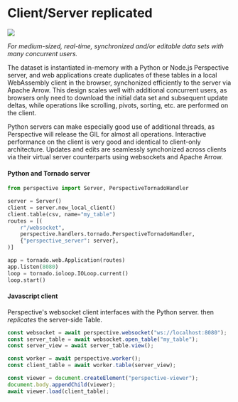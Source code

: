 # Client/Server replicated

<img src="./architecture.sub3.svg" />

_For medium-sized, real-time, synchronized and/or editable data sets with many
concurrent users._

The dataset is instantiated in-memory with a Python or Node.js Perspective
server, and web applications create duplicates of these tables in a local
WebAssembly client in the browser, synchonized efficiently to the server via
Apache Arrow. This design scales well with additional concurrent users, as
browsers only need to download the initial data set and subsequent update
deltas, while operations like scrolling, pivots, sorting, etc. are performed on
the client.

Python servers can make especially good use of additional threads, as
Perspective will release the GIL for almost all operations. Interactive
performance on the client is very good and identical to client-only
architecture. Updates and edits are seamlessly synchonized across clients via
their virtual server counterparts using websockets and Apache Arrow.

#### Python and Tornado server

```python
from perspective import Server, PerspectiveTornadoHandler

server = Server()
client = server.new_local_client()
client.table(csv, name="my_table")
routes = [(
    r"/websocket",
    perspective.handlers.tornado.PerspectiveTornadoHandler,
    {"perspective_server": server},
)]

app = tornado.web.Application(routes)
app.listen(8080)
loop = tornado.ioloop.IOLoop.current()
loop.start()
```

#### Javascript client

Perspective's websocket client interfaces with the Python server. then
_replicates_ the server-side Table.

```javascript
const websocket = await perspective.websocket("ws://localhost:8080");
const server_table = await websocket.open_table("my_table");
const server_view = await server_table.view();

const worker = await perspective.worker();
const client_table = await worker.table(server_view);

const viewer = document.createElement("perspective-viewer");
document.body.appendChild(viewer);
await viewer.load(client_table);
```
